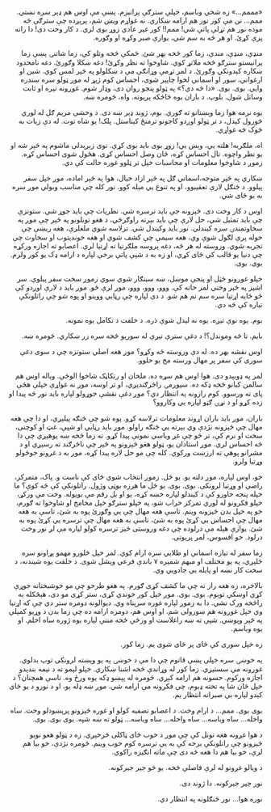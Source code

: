 
<p dir='rtl'>«مممم...» زه شخي وباسم، خپلې سترګې پرانیزم. پښې مې اوس هم ډېر سره نښتي. ممم... نن مې کور نور هم ارامه ښکاري. نه غواړم ویښ شم، پرېږده چې سترګې څه موده نور هم تړلې پاتې شي! ممم!! کور غیر عادي زوړ بوی لري. د کار وخت دی! دا راته پرې کړئ. او هر څه به سم شي، یوازې صبر وکړه او وګوره.</p>

<p dir='rtl'>منډې، منډې، مندې، زما کور څخه بهر شئ. ځمکې څخه وتلو کې، زما شاتنۍ پښې زما پرانیستو سترګو څخه ملاتړ کوي. شاوخوا ته نظر وکړئ! دغه ښکلا وګورئ. دغه نامحدود ښکاره کېدونکي وګورئ. د لمر تړمې وړانګې مې د ښکلولو په څېر لمس کوي. شین او ارغواني، سور او اسماني لخوا چاپېر شوی، احساس کوم ژېړ له موږ ټولو سره سندره وايي. بوی. بوی. «دا څه دي؟» په ټولو پنجو روان دی، وډار شوم. غوږونه تېره او ثابت وساتل شول. بلوپ. د باران یوه څاڅکه پرېوته. واه، څومره ښه.</p>

<p dir='rtl'>یوه نرمه هوا زما وېښتانو ته ګوري. بوم، ژوند ډېر ښه دی. د وحشی مریم ګل له لوري ځورول کېدل، د تر ټولو اوږدو کاجونو ترمنځ کېناستل. پلک! یو شاه توت. له دې زیات به څوک څه غواړي.</p>

<p dir='rtl'>اه، ملګریه! هلته يي، وېښ یي! زوړ بوی باید بوی کړې. نوی زېږېدلی ماشوم په څېر شه او یو نظر واچوه. تال احساس کړه، ځان وصل احساس کړی. هڅول شوی احساس کړه. زموږ د شاوخوا معلومات او محاسبات خپل تر ټلوو غوره حالت کې دي.</p>

<p dir='rtl'>ښکاري په څېر متوجه،اسماني ګل په څېر ازاد خیال، هوا په څېر اماده، موږ خپل سفر پیلوو. د ځنګل لارې تعقیبوو، او په تنوع يي مېله کوو. نور کله چې مناسب وبولي موږ سره به یو ځای شي.</p>

<p dir='rtl'>اوس د کار وخت دی. څېزونه جې باید ترسره شي. نظریات چې باید جوړ شي. ستونزې چې باید تمثیل شي، حل لارې چې باید بېرته راوګرځي، د هغو تونلونو په څېر چې موږ په سخاوتمندۍ سره کیندلي. نور باید وکیندل شي. ترلاسه شوي ملغلرې، هغه ريښې چې خوله پرې لګول شوې وي، هغه سیمې چې کشف شوي او هغه خوندیتوب او سخاوت چې تجربه شوي. وروسته له هر څه، دغه پروسه ملګرتیا ته اړتیا لري. اعصابو ته اجازه ورکړه چې دنیا یو قالب کې ځای کړي، او زه به د شپې پاتې برخې لپاره د ارامه ډک یو کور ولرم. بوی. بوی.</p>

<p dir='rtl'>خپلو غوږونو څټل او پنجې موښل، ښه سینګار شوي سوي زموږ سخت سفر پیلوي. سر اشپز په څېر وختي لمر خاته کې. ووو، ووو، ووو، موږ لرې ځو. موږ باید د لارې اوږدو کې څو ځایه اړتیا سره سم تم هم شو. د دې لپاره چې رڼايي ووینو او پوه شو چې راتلونکې تیاره کې څه دي.</p>

<p dir='rtl'>بوم. یوه نوې تیږه. یوه نه لیدل شوې ذره. د خلقت د تکامل یوه نمونه.</p>

<p dir='rtl'>بایم. تا څه وموندل؟! د دغې سترې تیږې له سوریو څخه سره زر ښکاري. څومره ښه.</p>

<p dir='rtl'>اوس نقشه بهر ده. له دې وروسته څه وکړو؟ موږ هغه اصلي ستونزه چې د سوی دغې سوری کې سفر پر مهال ورسته مخ یو حلوو.</p>

<p dir='rtl'>لمر په ډوبېدو دی. هوا اوس هم سړه ده. ملخان او رتکاڼک شاخوا الوځي. ویاله اوس هم سالمن کبانو څخه ډکه ده. سپوږمۍ راڅرګندېږي، او تر اوسه، موږ نه غواړې خپلې هڅې پای ته ورسوو. کوم رازونه په انتظار دي؟ موږ دغې نقشې جوړولو لپاره باید نور څه پیدا او زده کړو او د نړۍ ګټو لپاره يي وکاروو؟</p>

<p dir='rtl'>باران، موږ باید باران اړوند معلومات ترلاسه کړو. پوه شو چې څنګه پیلېږي، او دا چې هغه مهال چې څېزونه نژدې وي بېرته يي څنګه راولو. موږ باید رڼايي او شپې، غټ او کوچنی، سخت او نرم کې، تر څو چې غږ وباسي نمونې پیدا کړو. ته زما څخه ښه پوهېږي چې دا څه احساس لري. موږ استادان یو،  ټولو هغو څېزونو په څېر چې ناڅرګند ته رسېږي او د مشرانو پوهې ته ارزښت ورکوي. کله چې مو حل لاره پیدا کړه، موږ به د غرونو خوځولو وړتیا ولرو.</p>

<p dir='rtl'>خو، اوس لپاره، موږ دلته یو. یو ځل. زموږ انتخاب شوي ځای کې ناست و. پاک، متمرکز، راضي او وړتیا لرونکی. بوی. بوی. یو ځل ما هرزه بوټی وژول. راتلونکې کې څه کوې؟ ما خپله پنجه خاورو کې د کیندلو لپاره خښه کړه، یو او بل رقم مې بویوله. وخت مې ورکړ، خپلو فکرونو له لوري تمرکز خراب شو، په خپلو سترګو خپل مخامخ او شاوخوا ته ګورم، خو په خپل بدن څیزونه وینم. تاسې هغه مهال چې يي وګورئ پوه به شئ، تاسې به هغه مهال چې احساس يي کړئ پوه به شئ، تاسې به هغه مهال چې ترسره يي کړئ پوه به شئ. یوازې هېله مې درلوده چې دغه وروستی څیز ترسره کولو لپاره مې لږ نور وخت درلود. خو افسوس، لمر پرېوتی.</p>

<p dir='rtl'>زما سفر له تیاره اسماني او طلايي سره ارام کوي. لمر خپل څلورو مهمو پړاونو سره ځلېږي، په یو مختلف او مبهم شمېره ۷ باندې فرعي وېشل شوی. د خلقت یوه شیندنه، د سخت کار نښه او پایله يي جادويي وي.</p>

<p dir='rtl'>بالاخره، زه هغه راز ته چې ما کشف کړی ګورم. په هغو طرحو چې مو خوشبختانه جوړې کړي اوښکې تویوم. بوی. بوی. موږ خپل کور خوندي کړی، ستر کړی مو دی، هېڅکله به راڅخه ورک نشي. دا به زموږ لپاره غوره سرپناه وي. دیوالونه دومره ستر دي چې که اړتیا وي خپل غوږونه هم ښورولی شم. او اوس هم، دومره ارامه ده چې زما بدن د وړیو کمپلې په څېر وپوښي. شپې ته ښه راغلاست او ورځې څخه مننې لپاره یوه ژوره ساه اخلم. او یوه وباسم.</p>

<p dir='rtl'>زه خپل سوری کې ځای پر ځای شوی یم. زما کور.</p>

<p dir='rtl'>په خوښۍ سره خپلې پښې قاتوم چې دا مې د خوښۍ په یو وېښته لرونکی توپ بدلوي. غوږونه مې سستیږي. زما کور له وړاندې څخه اشنا ښکاري. خپلو لېمو ته د نیمه بندیدو اجازه ورکوم. حسونه هم ارامه کېږي. څومره له پېښو ډکه یوه ورځ وه. تاسې همچنان؟ د خپل ځان شا په تخته ډبوم، چې فکرونه مې ارامه شي. موږ ښه ډله یو، او د نورو د یو ځای کېدو لپاره بې صبرانه انتظار یم.</p>

<p dir='rtl'>بوی بوی. ممم... د ارام وخت. د اعصابو تصفیه کولو او غوره څېزونو پرېښودلو وخت. ساه واخله... ساه وباسه... ساه واخله... ساه وباسه... ټولو ته ښه شپه. بوی بوی. بوی.</p>

<p dir='rtl'>د هوا غږونه هغه تونل کې چې موږ د خوب ځای ټاکلی څرخېږي. زه د ټولو هغو نویو څېزونو چې راتلونکې برخه کې به يي ترسره کوم خوب وینم. څومره نژدې، خو بیا هم لرې، خو بیا هم دا هغه څه دی چې ماته انګیزه راکوي.</p>

<p dir='rtl'>د ویالو غږونو له لرې فاصلې څخه. یو څو جیر جیرکونه.</p>

<p dir='rtl'>نور جیر جیرکونه. دا ژوند دی.</p>

<p dir='rtl'>نوره هوا... نور ځنګلونه په انتظار دي.</p>
